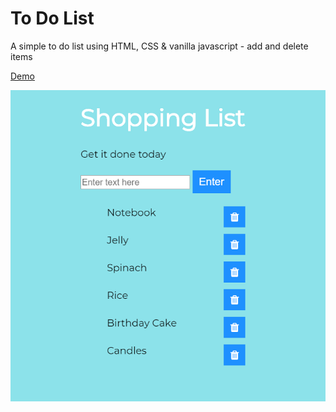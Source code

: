 # To Do List

A simple to do list using HTML, CSS & vanilla javascript - add and delete items

[Demo][1]

[1]:https://christinetrant.github.io/ToDoList/

![Screenshot](to-do-list.PNG)
